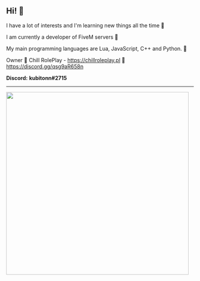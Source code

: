 ## Hi! 👋

I have a lot of interests and I'm learning new things all the time 📘

I am currently a developer of FiveM servers 🔩

My main programming languages ​​are Lua, JavaScript, C++ and Python. 🌱

Owner 🌴 Chill RolePlay - https://chillroleplay.pl 🌴 https://discord.gg/qsg9aR658n


**Discord:**
**kubitonn#2715**
 
<hr>

<!--![kubitonn's GitHub stats](https://github-readme-stats.vercel.app/api?username=kubitonn&count_private=true&show_icons=true&theme=midnight-purple&)-->
<p align="left">
  <img src="https://github-readme-stats.vercel.app/api?username=kubitonn&count_private=true&show_icons=true&theme=midnight-purple&" width=490 />
</p>

